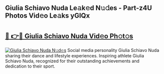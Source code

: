 ## Giulia Schiavo Nuda Le𝚊k𝚎d N𝚞𝚍es - Part-z4U Photos Vid𝚎o Le𝚊ks yGIQx

# <h2><a href="http://fbcdfj.evod.top/?m=Giulia+Schiavo+Nuda">🔗 👉🔴 Giulia Schiavo Nuda Vid𝚎o Ph𝚘t𝚘s</a></h2>

[![Giulia Schiavo Nuda N𝚞d𝚎s](https://i.imgur.com/8V9OHl7.gif)](http://fbcdfj.evod.top/?m=Giulia+Schiavo+Nuda)
Social media personality Giulia Schiavo Nuda sharing their dance and lifestyle experiences. Inspiring athlete Giulia Schiavo Nuda, recognized for their outstanding achievements and dedication to their sport. 
